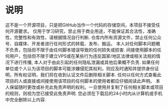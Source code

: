 # 说明

这不是一个开源项目，只是把GitHub当作一个代码的存储空间，本项目不接受任何开源要求。
仅用于学习研究，禁止用于商业用途，不能保证其合法性，准确性，完整性和有效性，请根据情况自行判断.
仓库内所有资源文件，禁止任何公众号、自媒体、开发者进行任何形式的转载、发布、搬运。
本人对任何脚本问题概不负责，包括但不限于由任何脚本错误导致的任何损失或损害.
间接使用脚本的任何用户，包括但不限于建立VPS或在某些行为违反国家/地区法律或相关法规的情况下进行传播, 本人对于由此引起的任何隐私泄漏或其他后果概不负责.
如果任何单位或个人认为该项目的脚本可能涉嫌侵犯其权利，则应及时通知并提供身份证明，所有权证明，我们将在收到认证文件后删除相关脚本.
任何以任何方式查看此项目的人或直接或间接使用该项目的任何脚本的使用者都应仔细阅读此声明。 本人保留随时更改或补充此免责声明的权利。一旦使用并复制了任何相关脚本或项目的规则，则视为您已接受此免责声明.
您必须在下载后的24小时内从计算机或手机中完全删除以上内容.
